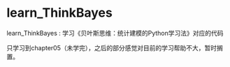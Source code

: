 # learn_ThinkBayes

learn_ThinkBayes : 学习《贝叶斯思维：统计建模的Python学习法》对应的代码

只学习到chapter05（未学完），之后的部分感觉对目前的学习帮助不大，暂时搁置。